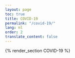 ```yaml
---
layout: page
toc: true
title: COVID-19
permalink: "/covid-19/"
lang: nl
order: 2
translate_content: false
---
```



{% render_section COVID-19 %}
